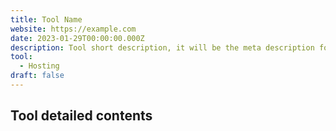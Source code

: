 ```yaml
---
title: Tool Name
website: https://example.com
date: 2023-01-29T00:00:00.000Z
description: Tool short description, it will be the meta description for the tool also.
tool: 
  - Hosting
draft: false
---
```


## Tool detailed contents
